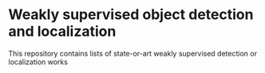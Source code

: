 # Weakly supervised object detection and localization
This repository contains lists of state-or-art weakly supervised detection or localization works
